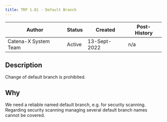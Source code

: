```yaml
---
title: TRP 1.01 - Default Branch
---
```


| Author                | Status   | Created              | Post-History |
|-----------------------|----------|----------------------|--------------|
| Catena-X System Team  | Active   | 13-Sept-2022         | n/a          |

## Description

Change of default branch is prohibited.

## Why

We need a reliable named default branch, e.g. for security scanning. Regarding security scanning managing several
default branch names cannot be covered.
